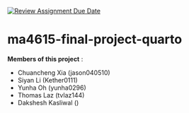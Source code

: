 [![Review Assignment Due Date](https://classroom.github.com/assets/deadline-readme-button-22041afd0340ce965d47ae6ef1cefeee28c7c493a6346c4f15d667ab976d596c.svg)](https://classroom.github.com/a/Qh0zoAkq)
# ma4615-final-project-quarto

**Members of this project** :

- Chuancheng Xia (jason040510)
- Siyan Li (Kether0111)
- Yunha Oh (yunha0296)
- Thomas Laz (tvlaz144)
- Dakshesh Kasliwal ()
